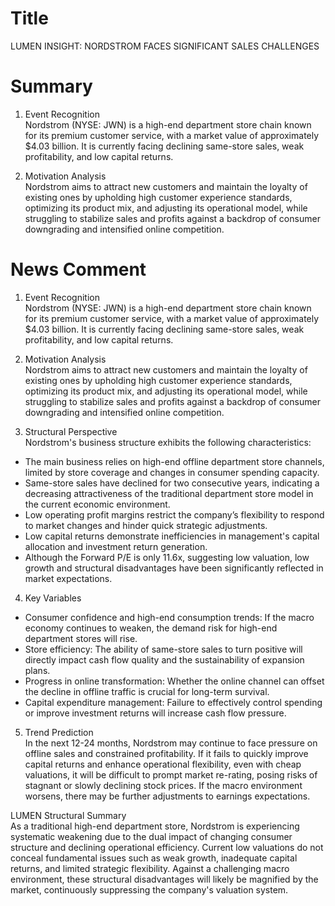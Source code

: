 # Title
LUMEN INSIGHT: NORDSTROM FACES SIGNIFICANT SALES CHALLENGES

# Summary
1. Event Recognition  
Nordstrom (NYSE: JWN) is a high-end department store chain known for its premium customer service, with a market value of approximately $4.03 billion. It is currently facing declining same-store sales, weak profitability, and low capital returns.  

2. Motivation Analysis  
Nordstrom aims to attract new customers and maintain the loyalty of existing ones by upholding high customer experience standards, optimizing its product mix, and adjusting its operational model, while struggling to stabilize sales and profits against a backdrop of consumer downgrading and intensified online competition.  

# News Comment
1. Event Recognition  
Nordstrom (NYSE: JWN) is a high-end department store chain known for its premium customer service, with a market value of approximately $4.03 billion. It is currently facing declining same-store sales, weak profitability, and low capital returns.  

2. Motivation Analysis  
Nordstrom aims to attract new customers and maintain the loyalty of existing ones by upholding high customer experience standards, optimizing its product mix, and adjusting its operational model, while struggling to stabilize sales and profits against a backdrop of consumer downgrading and intensified online competition.  

3. Structural Perspective  
Nordstrom's business structure exhibits the following characteristics:  
- The main business relies on high-end offline department store channels, limited by store coverage and changes in consumer spending capacity.  
- Same-store sales have declined for two consecutive years, indicating a decreasing attractiveness of the traditional department store model in the current economic environment.  
- Low operating profit margins restrict the company’s flexibility to respond to market changes and hinder quick strategic adjustments.  
- Low capital returns demonstrate inefficiencies in management's capital allocation and investment return generation.  
- Although the Forward P/E is only 11.6x, suggesting low valuation, low growth and structural disadvantages have been significantly reflected in market expectations.  

4. Key Variables  
- Consumer confidence and high-end consumption trends: If the macro economy continues to weaken, the demand risk for high-end department stores will rise.  
- Store efficiency: The ability of same-store sales to turn positive will directly impact cash flow quality and the sustainability of expansion plans.  
- Progress in online transformation: Whether the online channel can offset the decline in offline traffic is crucial for long-term survival.  
- Capital expenditure management: Failure to effectively control spending or improve investment returns will increase cash flow pressure.  

5. Trend Prediction  
In the next 12-24 months, Nordstrom may continue to face pressure on offline sales and constrained profitability. If it fails to quickly improve capital returns and enhance operational flexibility, even with cheap valuations, it will be difficult to prompt market re-rating, posing risks of stagnant or slowly declining stock prices. If the macro environment worsens, there may be further adjustments to earnings expectations.  

LUMEN Structural Summary  
As a traditional high-end department store, Nordstrom is experiencing systematic weakening due to the dual impact of changing consumer structure and declining operational efficiency. Current low valuations do not conceal fundamental issues such as weak growth, inadequate capital returns, and limited strategic flexibility. Against a challenging macro environment, these structural disadvantages will likely be magnified by the market, continuously suppressing the company's valuation system.
